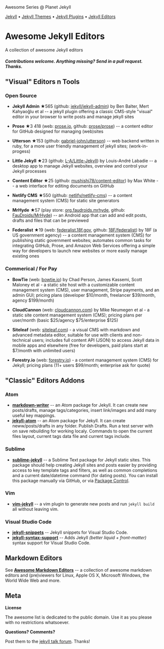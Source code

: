Awesome Series @ Planet Jekyll

[Jekyll](https://github.com/planetjekyll/awesome-jekyll) • 
[Jekyll Themes](https://github.com/planetjekyll/awesome-jekyll-themes) •
[Jekyll Plugins](https://github.com/planetjekyll/awesome-jekyll-plugins) •
[Jekyll Editors](https://github.com/planetjekyll/awesome-jekyll-editors)


# Awesome Jekyll Editors


A collection of awesome Jekyll editors


#### _Contributions welcome. Anything missing? Send in a pull request. Thanks._



## "Visual" Editors n Tools

### Open Source

- **Jekyll Admin** ★565 (github: [jekyll/jekyll-admin](https://github.com/jekyll/jekyll-admin)) by Ben Balter, Mert Kahyaoğlu et al -- a jekyll plugin offering a classic CMS-style "visual" editor in your browser to write posts and manage jekyll sites

- **Prose** ★3 418 (web: [prose.io](http://prose.io), github: [prose/prose](https://github.com/prose/prose)) -- a content editor for GitHub designed for managing (web)sites

- **Utterson** ★153 (github: [gabriel-john/utterson](https://github.com/gabriel-john/utterson)) -- web backend written in ruby, for a more user friendly management of jekyll sites; (work-in-progess)

- **Little Jekyll** ★23 (github: [L-A/Little-Jekyll](https://github.com/L-A/Little-Jekyll)) by Louis-André Labadie -- a desktop app to manage Jekyll websites, overview and control your Jekyll processes

- **Content Editor** ★25 (github: [mushishi78/content-editor](https://github.com/mushishi78/content-editor)) by Max White -- a web interface for editing documents on GitHub

- **Netlify CMS** ★550 (github: [netlify/netlify-cms](https://github.com/netlify/netlify-cms)) -- a content management system (CMS) for static site generators

- **MrHyde** ★57 (play store: [org.faudroids.mrhyde](https://play.google.com/store/apps/details?id=org.faudroids.mrhyde), github: [FauDroids/MrHyde](https://github.com/FauDroids/MrHyde)) -- an Android app that can add and edit posts, drafts and files that can be previewed

- **Federalist** ★19 (web: [federalist.18f.gov](https://federalist.18f.gov), github: [18F/federalist](https://github.com/18F/federalist)) by 18F (a US government agency) -- a content management system (CMS) for publishing static government websites; automates common tasks for integrating GitHub, Prose, and Amazon Web Services offering a simple way for developers to launch new websites or more easily manage existing ones


### Commerical / For Pay

- **BowTie** (web: [bowtie.io](https://bowtie.io)) by Chad Person, James Kassemi, Scott Maloney et al  - a static site host with a customizable content management system (CMS), user management, Stripe payments, and an admin GUI; pricing plans (developer $10/month, freelancer $39/month, agency $199/month)

- **CloudCannon** (web: [cloudcannon.com](http://cloudcannon.com)) by Mike Neumegen et al  - a static site content management system (CMS); pricing plans per user/month (basic $25/agency $75/enterprise	$125)

- **Siteleaf** (web: [siteleaf.com](http://www.siteleaf.com)) - a visual CMS with markdown and advanced metadata editor, suitable for use with clients and non-technical users; includes full content API (JSON) to access Jekyll data in mobile apps and elsewhere (free for developers, paid plans start at $7/month with unlimited users)

- **Forestry.io** (web: [forestry.io](https://forestry.io)) -  a content management system (CMS) for Jekyll; pricing plans (11+ users $99/month; enterprise ask for quote)

<!--  no longer in operation? tinypress.co domain no longer in use
- **TinyPress** (web: [tinypress.co](http://tinypress.co)) by Dain Miller - a static site content mangement system (CMS) / admin using the GitHub API
  -->


## "Classic" Editors Addons

### Atom

- [**markdown-writer**](https://atom.io/packages/markdown-writer) -- an Atom package for Jekyll. It can create new posts/drafts, manage tags/categories, insert link/images and add many useful key mappings.
- [**jekyll-atom**](https://atom.io/packages/jekyll) -- an Atom package for Jekyll. It can create neww/posts/drafts in any folder. Publish Drafts. Run a test server with on save rebuilding for working localy. Commands to open the current files layout, current tags data file and current tags include.


### Sublime

- [**sublime-jekyll**](https://github.com/23maverick23/sublime-jekyll) -- a Sublime Text package for Jekyll static sites. This package should help creating Jekyll sites and posts easier by providing access to key template tags and filters, as well as common completions and a current date/datetime command (for dating posts). You can install this package manually via GitHub, or via [Package Control](https://packagecontrol.io/packages/Jekyll).

### Vim

- [**vim-jekyll**](https://github.com/parkr/vim-jekyll) -- a vim plugin to generate new posts and run `jekyll build` all without leaving vim.

### Visual Studio Code

- [**jekyll-snippets**](https://marketplace.visualstudio.com/items?itemName=ginfuru.vscode-jekyll-snippets) -- Jekyll snippets for Visual Studio Code.
- [**jekyll-syntax-support**](https://marketplace.visualstudio.com/items?itemName=ginfuru.ginfuru-vscode-jekyll-syntax) -- Adds Jekyll _(better liquid + front-matter)_ syntax support for Visual Studio Code.

## Markdown Editors

See [**Awesome Markdown Editors**](https://github.com/mundimark/awesome-markdown-editors) -- a collection of awesome markdown editors and (pre)viewers for Linux, Apple OS X, Microsoft Windows, the World Wide Web and more.


## Meta

**License**

The awesome list is dedicated to the public domain. Use it as you please with no restrictions whatsoever.

**Questions? Comments?**

Post them to the [jekyll talk forum](http://talk.jekyllrb.com). Thanks!
